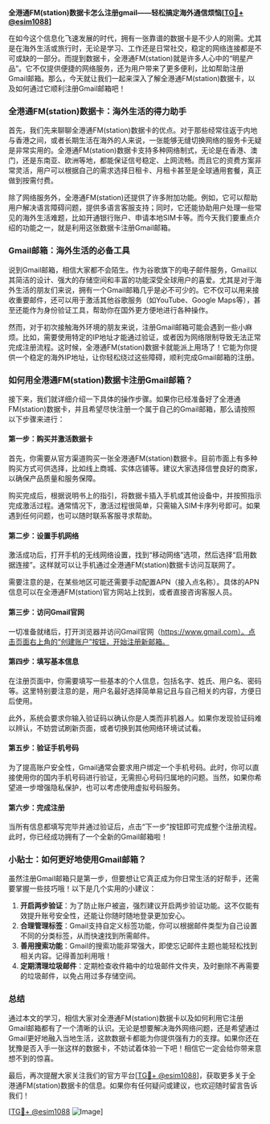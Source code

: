 **全港通FM(station)数据卡怎么注册gmail——轻松搞定海外通信烦恼[[TG💪+ @esim1088](https://t.me/s/esim1088)]**

在如今这个信息化飞速发展的时代，拥有一张靠谱的数据卡是不少人的刚需。尤其是在海外生活或旅行时，无论是学习、工作还是日常社交，稳定的网络连接都是不可或缺的一部分。而提到数据卡，全港通FM(station)就是许多人心中的“明星产品”。它不仅提供便捷的网络服务，还为用户带来了更多便利，比如帮助注册Gmail邮箱。那么，今天就让我们一起来深入了解全港通FM(station)数据卡，以及如何通过它顺利注册Gmail邮箱吧！

### 全港通FM(station)数据卡：海外生活的得力助手

首先，我们先来聊聊全港通FM(station)数据卡的优点。对于那些经常往返于内地与香港之间，或者长期生活在海外的人来说，一张能够无缝切换网络的服务卡无疑是非常实用的。全港通FM(station)数据卡支持多种网络制式，无论是在香港、澳门，还是东南亚、欧洲等地，都能保证信号稳定、上网流畅。而且它的资费方案非常灵活，用户可以根据自己的需求选择日租卡、月租卡甚至是全球通用套餐，真正做到按需付费。

除了网络服务外，全港通FM(station)还提供了许多附加功能。例如，它可以帮助用户解决语言障碍问题，提供多语言客服支持；同时，它还能协助用户处理一些常见的海外生活难题，比如开通银行账户、申请本地SIM卡等。而今天我们要重点介绍的功能之一，就是利用这张数据卡注册Gmail邮箱。

### Gmail邮箱：海外生活的必备工具

说到Gmail邮箱，相信大家都不会陌生。作为谷歌旗下的电子邮件服务，Gmail以其简洁的设计、强大的存储空间和丰富的功能深受全球用户的喜爱。尤其是对于海外生活的朋友们来说，拥有一个Gmail邮箱几乎是必不可少的。它不仅可以用来接收重要邮件，还可以用于激活其他谷歌服务（如YouTube、Google Maps等），甚至还能作为身份验证工具，帮助你在国外更方便地进行各种操作。

然而，对于初次接触海外环境的朋友来说，注册Gmail邮箱可能会遇到一些小麻烦。比如，需要使用特定的IP地址才能通过验证，或者因为网络限制导致无法正常完成注册流程。这时候，全港通FM(station)数据卡就能派上用场了！它能为你提供一个稳定的海外IP地址，让你轻松绕过这些障碍，顺利完成Gmail邮箱的注册。

### 如何用全港通FM(station)数据卡注册Gmail邮箱？

接下来，我们就详细介绍一下具体的操作步骤。如果你已经准备好了全港通FM(station)数据卡，并且希望尽快注册一个属于自己的Gmail邮箱，那么请按照以下步骤来进行：

#### 第一步：购买并激活数据卡

首先，你需要从官方渠道购买一张全港通FM(station)数据卡。目前市面上有多种购买方式可供选择，比如线上商城、实体店铺等。建议大家选择信誉良好的商家，以确保产品质量和服务保障。

购买完成后，根据说明书上的指引，将数据卡插入手机或其他设备中，并按照指示完成激活过程。通常情况下，激活过程很简单，只需输入SIM卡序列号即可。如果遇到任何问题，也可以随时联系客服寻求帮助。

#### 第二步：设置手机网络

激活成功后，打开手机的无线网络设置，找到“移动网络”选项，然后选择“启用数据连接”。这样就可以让手机通过全港通FM(station)数据卡访问互联网了。

需要注意的是，在某些地区可能还需要手动配置APN（接入点名称）。具体的APN信息可以在全港通FM(station)官方网站上找到，或者直接咨询客服人员。

#### 第三步：访问Gmail官网

一切准备就绪后，打开浏览器并访问Gmail官网（https://www.gmail.com）。点击页面右上角的“创建账户”按钮，开始注册新邮箱。

#### 第四步：填写基本信息

在注册页面中，你需要填写一些基本的个人信息，包括名字、姓氏、用户名、密码等。这里特别要注意的是，用户名最好选择简单易记且与自己相关的内容，方便日后使用。

此外，系统会要求你输入验证码以确认你是人类而非机器人。如果你发现验证码难以辨认，不妨尝试刷新页面，或者切换到其他网络环境试试看。

#### 第五步：验证手机号码

为了提高账户安全性，Gmail通常会要求用户绑定一个手机号码。此时，你可以直接使用你的国内手机号码进行验证，无需担心号码归属地的问题。当然，如果你希望进一步增强隐私保护，也可以考虑使用虚拟号码服务。

#### 第六步：完成注册

当所有信息都填写完毕并通过验证后，点击“下一步”按钮即可完成整个注册流程。此时，你已经成功拥有了一个全新的Gmail邮箱啦！

### 小贴士：如何更好地使用Gmail邮箱？

虽然注册Gmail邮箱只是第一步，但要想让它真正成为你日常生活的好帮手，还需要掌握一些技巧哦！以下是几个实用的小建议：

1. **开启两步验证**：为了防止账户被盗，强烈建议开启两步验证功能。这不仅能有效提升账号安全性，还能让你随时随地登录更加安心。
2. **合理管理标签**：Gmail支持自定义标签功能，你可以根据邮件类型为自己设置不同的分类标签，从而快速找到所需邮件。
3. **善用搜索功能**：Gmail的搜索功能非常强大，即使忘记邮件主题也能轻松找到相关内容。记得善加利用哦！
4. **定期清理垃圾邮件**：定期检查收件箱中的垃圾邮件文件夹，及时删除不再需要的垃圾邮件，以免占用过多存储空间。

### 总结

通过本文的学习，相信大家对全港通FM(station)数据卡以及如何利用它注册Gmail邮箱都有了一个清晰的认识。无论是想要解决海外网络问题，还是希望通过Gmail更好地融入当地生活，这款数据卡都能为你提供强有力的支撑。如果你还在犹豫是否入手一张这样的数据卡，不妨试着体验一下吧！相信它一定会给你带来意想不到的惊喜。

最后，再次提醒大家关注我们的官方平台[[TG💪+ @esim1088](https://t.me/s/esim1088)]，获取更多关于全港通FM(station)数据卡的信息。如果你有任何疑问或建议，也欢迎随时留言告诉我们！

[[TG💪+ @esim1088](https://t.me/s/esim1088) ![Image](https://i.postimg.cc/4NQfJmqS/Snipaste-2025-05-13-00-14-12.png)]